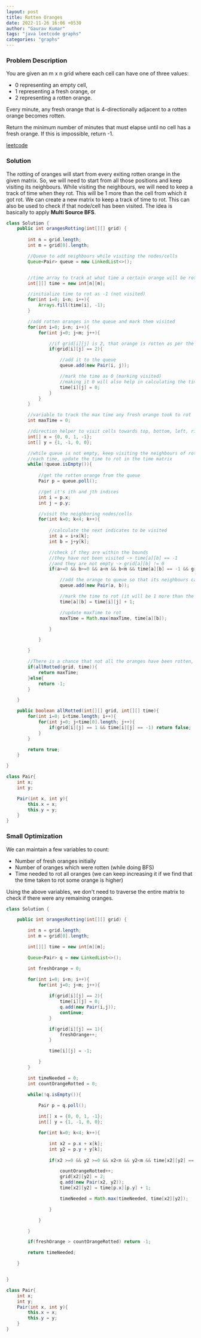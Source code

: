 ```yaml
---
layout: post
title: Rotten Oranges
date: 2022-11-26 16:06 +0530
author: "Gaurav Kumar"
tags: "java leetcode graphs"
categories: "graphs"
---
```


### Problem Description

You are given an m x n grid where each cell can have one of three values:

- 0 representing an empty cell,
- 1 representing a fresh orange, or
- 2 representing a rotten orange.

Every minute, any fresh orange that is 4-directionally adjacent to a rotten orange becomes rotten.

Return the minimum number of minutes that must elapse until no cell has a fresh orange. If this is impossible, return -1.  

[leetcode](https://leetcode.com/problems/rotting-oranges/description/)

### Solution

The rotting of oranges will start from every exiting rotten orange in the given matrix. So, we will need to start from all those positions and keep visiting its neighbours. While visiting the neighbours, we will need to keep a track of time when they rot. This will be 1 more than the cell from which it got rot. We can create a new matrix to keep a track of time to rot. This can also be used to check if that node/cell has been visited. The idea is basically to apply __Multi Source BFS__.

```java
class Solution {
    public int orangesRotting(int[][] grid) {
        
        int n = grid.length;
        int m = grid[0].length;

        //Queue to add neighbours while visiting the nodes/cells
        Queue<Pair> queue = new LinkedList<>();


        //time array to track at what time a certain orange will be rotten
        int[][] time = new int[n][m];

        //initialize time to rot as -1 (not visited)
        for(int i=0; i<n; i++){
            Arrays.fill(time[i], -1);
        }

        //add rotten oranges in the queue and mark them visited
        for(int i=0; i<n; i++){
            for(int j=0; j<m; j++){

                //if grid[i][j] is 2, that orange is rotten as per the problem
                if(grid[i][j] == 2){

                    //add it to the queue
                    queue.add(new Pair(i, j));

                    //mark the time as 0 (marking visited)
                    //making it 0 will also help in calculating the time for neighboring oranges
                    time[i][j] = 0;
                }
            }
        }

        //variable to track the max time any fresh orange took to rot
        int maxTime = 0;

        //direction helper to visit cells towards top, bottom, left, right
        int[] x = {0, 0, 1, -1};
        int[] y = {1, -1, 0, 0};

        //while queue is not empty, keep visiting the neighbours of rotten oranges and make then rot
        //each time, update the time to rot in the time matrix
        while(!queue.isEmpty()){
            
            //get the rotten orange from the queue
            Pair p = queue.poll();

            //get it's ith and jth indices
            int i = p.x;
            int j = p.y;

            //visit the neighboring nodes/cells            
            for(int k=0; k<4; k++){
                
                //calculate the next indicates to be visited
                int a = i+x[k];
                int b = j+y[k];

                //check if they are within the bounds
                //they have not been visited -> time[a][b] == -1
                //and they are not empty -> grid[a][b] != 0
                if(a>=0 && b>=0 && a<n && b<m && time[a][b] == -1 && grid[a][b] != 0){

                    //add the orange to queue so that its neighbours can be visited                    
                    queue.add(new Pair(a, b));

                    //mark the time to rot (it will be 1 more than the time to rot from the previous cell)
                    time[a][b] = time[i][j] + 1;

                    //update maxTime to rot
                    maxTime = Math.max(maxTime, time[a][b]);

                }

            }

        }

        //There is a chance that not all the oranges have been rotten, in which case we can return -1
        if(allRotted(grid, time)){
            return maxTime;
        }else{
            return -1;
        }

    }

    public boolean allRotted(int[][] grid, int[][] time){
        for(int i=0; i<time.length; i++){
            for(int j=0; j<time[0].length; j++){
                if(grid[i][j] == 1 && time[i][j] == -1) return false;
            }
        }

        return true;
    }

}

class Pair{
    int x;
    int y;

    Pair(int x, int y){
        this.x = x;
        this.y = y;
    }
}
```

### Small Optimization

We can maintain a few variables to count:

- Number of fresh oranges initially
- Number of oranges which were rotten (while doing BFS)
- Time needed to rot all oranges (we can keep increasing it if we find that the time taken to rot some orange is higher)

Using the above variables, we don't need to traverse the entire matrix to check if there were any remaining oranges.

```java
class Solution {

    public int orangesRotting(int[][] grid) {

        int n = grid.length;
        int m = grid[0].length;

        int[][] time = new int[n][m];

        Queue<Pair> q = new LinkedList<>();

        int freshOrange = 0;

        for(int i=0; i<n; i++){
            for(int j=0; j<m; j++){
                
                if(grid[i][j] == 2){
                    time[i][j] = 0;
                    q.add(new Pair(i,j));
                    continue;
                }

                if(grid[i][j] == 1){
                    freshOrange++;
                }

                time[i][j] = -1;

            }
        }

        int timeNeeded = 0;
        int countOrangeRotted = 0;

        while(!q.isEmpty()){
            
            Pair p = q.poll();

            int[] x = {0, 0, 1, -1};
            int[] y = {1, -1, 0, 0};

            for(int k=0; k<4; k++){

                int x2 = p.x + x[k];
                int y2 = p.y + y[k];
                
                if(x2 >=0 && y2 >=0 && x2<n && y2<m && time[x2][y2] == -1 && grid[x2][y2] != 2 && grid[x2][y2] != 0){

                    countOrangeRotted++;
                    grid[x2][y2] = 2;
                    q.add(new Pair(x2, y2));
                    time[x2][y2] = time[p.x][p.y] + 1; 

                    timeNeeded = Math.max(timeNeeded, time[x2][y2]);

                }

            }

        }

        if(freshOrange > countOrangeRotted) return -1;

        return timeNeeded;

    }


}

class Pair{
    int x;
    int y;
    Pair(int x, int y){
        this.x = x;
        this.y = y;
    }
}
```
